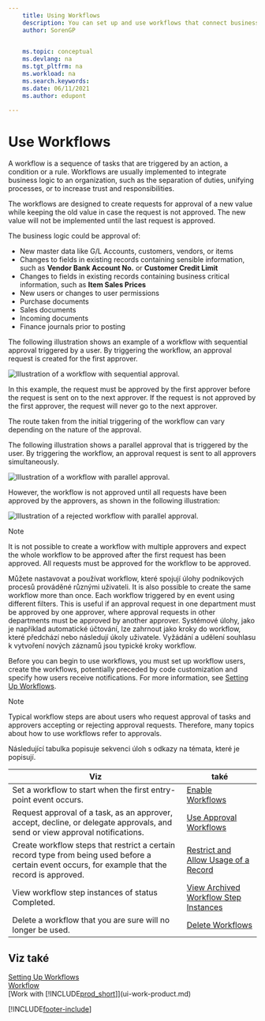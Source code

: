 ```yaml
---
    title: Using Workflows
    description: You can set up and use workflows that connect business-process tasks like automatic posting or requesting and granting approval for new records. 
    author: SorenGP

    
    ms.topic: conceptual
    ms.devlang: na
    ms.tgt_pltfrm: na
    ms.workload: na
    ms.search.keywords:
    ms.date: 06/11/2021
    ms.author: edupont

---
```

# Use Workflows

A workflow is a sequence of tasks that are triggered by an action, a condition or a rule. Workflows are usually implemented to integrate business logic to an organization, such as the separation of duties, unifying processes, or to increase trust and responsibilities.

The workflows are designed to create requests for approval of a new value while keeping the old value in case the request is not approved. The new value will not be implemented until the last request is approved.

The business logic could be approval of:

- New master data like G/L Accounts, customers, vendors, or items
- Changes to fields in existing records containing sensible information, such as **Vendor Bank Account No.** or **Customer Credit Limit**
- Changes to fields in existing records containing business critical information, such as **Item Sales Prices**
- New users or changes to user permissions
- Purchase documents
- Sales documents
- Incoming documents
- Finance journals prior to posting

The following illustration shows an example of a workflow with sequential approval triggered by a user. By triggering the workflow, an approval request is created for the first approver.

![Illustration of a workflow with sequential approval.](media/Workflows/approval-flow.png)

In this example, the request must be approved by the first approver before the request is sent on to the next approver. If the request is not approved by the first approver, the request will never go to the next approver.

The route taken from the initial triggering of the workflow can vary depending on the nature of the approval.

The following illustration shows a parallel approval that is triggered by the user. By triggering the workflow, an approval request is sent to all approvers simultaneously.

![Illustration of a workflow with parallel approval.](media/Workflows/approval-flow-2.png)

However, the workflow is not approved until all requests have been approved by the approvers, as shown in the following illustration:

![Illustration of a rejected workflow with parallel approval.](media/Workflows/approval-flow-3.png)

> [!NOTE]  
> It is not possible to create a workflow with multiple approvers and expect the whole workflow to be approved after the first request has been approved. All requests must be approved for the workflow to be approved.

Můžete nastavovat a používat workflow, které spojují úlohy podnikových procesů prováděné různými uživateli. It is also possible to create the same workflow more than once. Each workflow triggered by en event using different filters. This is useful if an approval request in one department must be approved by one approver, where approval requests in other departments must be approved by another approver. Systémové úlohy, jako je například automatické účtování, lze zahrnout jako kroky do workflow, které předchází nebo následují úkoly uživatele. Vyžádání a udělení souhlasu k vytvoření nových záznamů jsou typické kroky workflow.

Before you can begin to use workflows, you must set up workflow users, create the workflows, potentially preceded by code customization and specify how users receive notifications. For more information, see [Setting Up Workflows](across-set-up-workflows.md).

> [!NOTE]  
> Typical workflow steps are about users who request approval of tasks and approvers accepting or rejecting approval requests. Therefore, many topics about how to use workflows refer to approvals.

Následující tabulka popisuje sekvenci úloh s odkazy na témata, které je popisují.

| **Viz** | **také** |
|------------|-------------|  
| Set a workflow to start when the first entry-point event occurs. | [Enable Workflows](across-how-to-enable-workflows.md) |
| Request approval of a task, as an approver, accept, decline, or delegate approvals, and send or view approval notifications. | [Use Approval Workflows](across-how-use-approval-workflows.md) |
| Create workflow steps that restrict a certain record type from being used before a certain event occurs, for example that the record is approved. | [Restrict and Allow Usage of a Record](across-how-to-restrict-and-allow-usage-of-a-record.md) |
| View workflow step instances of status Completed. | [View Archived Workflow Step Instances](across-how-to-view-archived-workflow-step-instances.md) |
| Delete a workflow that you are sure will no longer be used. | [Delete Workflows](across-how-to-delete-workflows.md) |

## Viz také
[Setting Up Workflows](across-set-up-workflows.md)   
[Workflow](across-workflow.md)   
[Work with [!INCLUDE[prod_short](includes/prod_short.md)]](ui-work-product.md)


[!INCLUDE[footer-include](includes/footer-banner.md)]